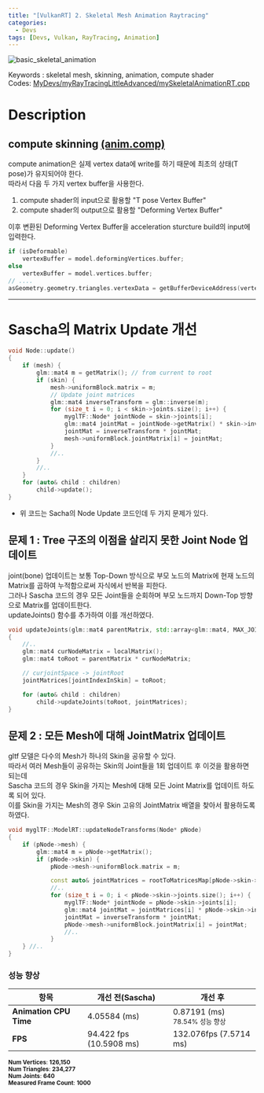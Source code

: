 ```yaml
---
title: "[VulkanRT] 2. Skeletal Mesh Animation Raytracing"
categories:
  - Devs
tags: [Devs, Vulkan, RayTracing, Animation]
---
```


![basic_skeletal_animation]({{site.baseurl}}/assets/img/skeletal_animation_rt_8.jpg)

Keywords : skeletal mesh, skinning, animation, compute shader\
Codes: [MyDevs/myRayTracingLittleAdvanced/mySkeletalAnimationRT.cpp](https://github.com/WOOYOUNGJAE/VulkanMyDevs/blob/master/MyDevs/myRayTracingLittleAdvanced/mySkeletalAnimationRT.cpp)


# Description
## compute skinning [(anim.comp)](https://github.com/WOOYOUNGJAE/VulkanMyDevs/blob/master/shaders/glsl/myRayTracingLittleAdvanced/anim.comp)
compute animation은 실제 vertex data에 write를 하기 때문에 최초의 상태(T pose)가 유지되어야 한다.\
따라서 다음 두 가지 vertex buffer을 사용한다.
1. compute shader의 input으로 활용할 "T pose Vertex Buffer"
2. compute shader의 output으로 활용할 "Deforming Vertex Buffer"

이후 변환된 Deforming Vertex Buffer을 acceleration sturcture build의 input에 입력한다.

```c++
if (isDeformable)
	vertexBuffer = model.deformingVertices.buffer;
else
	vertexBuffer = model.vertices.buffer;
// ....
asGeometry.geometry.triangles.vertexData = getBufferDeviceAddress(vertexBuffer);
```
---
# Sascha의 Matrix Update 개선
```c++
void Node::update()
{
	if (mesh) {
		glm::mat4 m = getMatrix(); // from current to root
		if (skin) {
			mesh->uniformBlock.matrix = m;
			// Update joint matrices
			glm::mat4 inverseTransform = glm::inverse(m);
			for (size_t i = 0; i < skin->joints.size(); i++) {
				myglTF::Node* jointNode = skin->joints[i];
				glm::mat4 jointMat = jointNode->getMatrix() * skin->inverseBindMatrices[i];
				jointMat = inverseTransform * jointMat;
				mesh->uniformBlock.jointMatrix[i] = jointMat;
			}
			//..
		}
		//..
	}
	for (auto& child : children)
		child->update();
}
```
- 위 코드는 Sacha의 Node Update 코드인데 두 가지 문제가 있다.

## 문제 1 : Tree 구조의 이점을 살리지 못한 Joint Node 업데이트
joint(bone) 업데이트는 보통 Top-Down 방식으로 부모 노드의 Matrix에 현재 노드의 Matrix를 곱하여 누적함으로써 자식에서 반복을 피한다.\
그러나 Sascha 코드의 경우 모든 Joint들을 순회하며 부모 노드까지 Down-Top 방향으로 Matrix를 업데이트한다.\
updateJoints() 함수를 추가하여 이를 개선하였다.

```c++
void updateJoints(glm::mat4 parentMatrix, std::array<glm::mat4, MAX_JOINTS>& jointMatrices)
{
	//.. 	
	glm::mat4 curNodeMatrix = localMatrix();
	glm::mat4 toRoot = parentMatrix * curNodeMatrix;

	// curjointSpace -> jointRoot
	jointMatrices[jointIndexInSkin] = toRoot;

	for (auto& child : children)
		child->updateJoints(toRoot, jointMatrices);
}
```
## 문제 2 : 모든 Mesh에 대해 JointMatrix 업데이트

gltf 모델은 다수의 Mesh가 하나의 Skin을 공유할 수 있다.\
따라서 여러 Mesh들이 공유하는 Skin의 Joint들을 1회 업데이트 후 이것을 활용하면 되는데\
Sascha 코드의 경우 Skin을 가지는 Mesh에 대해 모든 Joint Matrix를 업데이트 하도록 되어 있다.\
이를 Skin을 가지는 Mesh의 경우 Skin 고유의 JointMatrix 배열을 찾아서 활용하도록 하였다.

```c++
void myglTF::ModelRT::updateNodeTransforms(Node* pNode)
{
	if (pNode->mesh) {
		glm::mat4 m = pNode->getMatrix();
		if (pNode->skin) {
			pNode->mesh->uniformBlock.matrix = m;

			const auto& jointMatrices = rootToMatricesMap[pNode->skin->jointRoot];
			//..
			for (size_t i = 0; i < pNode->skin->joints.size(); i++) {
				myglTF::Node* jointNode = pNode->skin->joints[i];
				glm::mat4 jointMat = jointMatrices[i] * pNode->skin->inverseBindMatrices[i];
				jointMat = inverseTransform * jointMat;
				pNode->mesh->uniformBlock.jointMatrix[i] = jointMat;
				//..
			}
	} //..
}
```

### 성능 향상
<table>
  <thead>
    <tr>
      <th>항목</th>
      <th>개선 전(Sascha)</th>
      <th>개선 후</th>
    </tr>
  </thead>
  <tbody>
    <tr>
      <td><strong>Animation CPU Time</strong></td>
      <td>4.05584 (ms)</td>
      <td>0.87191 (ms)<br><sub>78.54% 성능 향상</sub></td>
    </tr>
    <tr>
      <td><strong>FPS</strong></td>
      <td>94.422 fps (10.5908 ms)</td>
      <td>132.076fps (7.5714 ms)</td>
    </tr>
  </tbody>
</table>

<small>**Num Vertices**: **126,150**</small><br/>
<small>**Num Triangles**: **234,277**</small><br/>
<small>**Num Joints**: **640**</small><br/>
<small>**Measured Frame Count**: **1000**</small>